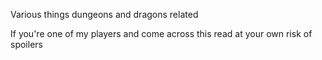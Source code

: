 Various things dungeons and dragons related

If you're one of my players and come across this read at your own risk of spoilers
